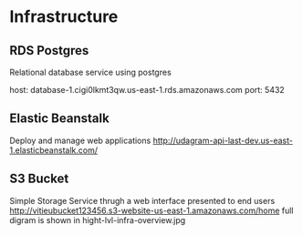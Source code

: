
# Infrastructure

## RDS Postgres

Relational database service using postgres 

host: database-1.cigi0lkmt3qw.us-east-1.rds.amazonaws.com
port: 5432

## Elastic Beanstalk

Deploy and manage web applications
http://udagram-api-last-dev.us-east-1.elasticbeanstalk.com/

## S3 Bucket

Simple Storage Service thrugh a web interface presented to end users 
http://vitieubucket123456.s3-website-us-east-1.amazonaws.com/home
full digram is shown in hight-lvl-infra-overview.jpg